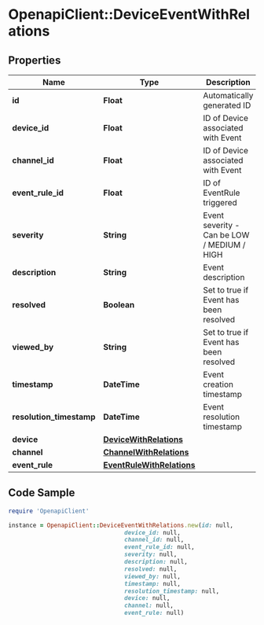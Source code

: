 # OpenapiClient::DeviceEventWithRelations

## Properties

Name | Type | Description | Notes
------------ | ------------- | ------------- | -------------
**id** | **Float** | Automatically generated ID | [optional] 
**device_id** | **Float** | ID of Device associated with Event | 
**channel_id** | **Float** | ID of Device associated with Event | 
**event_rule_id** | **Float** | ID of EventRule triggered | 
**severity** | **String** | Event severity - Can be  LOW / MEDIUM / HIGH | 
**description** | **String** | Event description | [optional] 
**resolved** | **Boolean** | Set to true if Event has been resolved | 
**viewed_by** | **String** | Set to true if Event has been resolved | 
**timestamp** | **DateTime** | Event creation timestamp | 
**resolution_timestamp** | **DateTime** | Event resolution timestamp | [optional] 
**device** | [**DeviceWithRelations**](DeviceWithRelations.md) |  | [optional] 
**channel** | [**ChannelWithRelations**](ChannelWithRelations.md) |  | [optional] 
**event_rule** | [**EventRuleWithRelations**](EventRuleWithRelations.md) |  | [optional] 

## Code Sample

```ruby
require 'OpenapiClient'

instance = OpenapiClient::DeviceEventWithRelations.new(id: null,
                                 device_id: null,
                                 channel_id: null,
                                 event_rule_id: null,
                                 severity: null,
                                 description: null,
                                 resolved: null,
                                 viewed_by: null,
                                 timestamp: null,
                                 resolution_timestamp: null,
                                 device: null,
                                 channel: null,
                                 event_rule: null)
```


